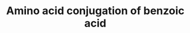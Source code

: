 ---
annotations:
- type: Pathway Ontology
  value: amino acid metabolic pathway
authors:
- MaintBot
- Mkutmon
description: ''
last-edited: 2019-09-17
organisms:
- Rattus norvegicus
redirect_from:
- /index.php/Pathway:WP1287
- /instance/WP1287
schema-jsonld:
- '@context': https://schema.org/
  '@id': https://wikipathways.github.io/pathways/WP1287.html
  '@type': Dataset
  creator:
    '@type': Organization
    name: WikiPathways
  description: ''
  keywords:
  - Benzoic acid
  - Glyat
  - hippuric acid
  - Acss2
  - GLYATL2
  - AMP
  - Benzoic acid AMP ester
  - Phosphate
  - Coenzyme A
  - glycine
  - GLYATL1
  - ATP
  - Acetyl CoA
  - Benzoyl-CoA
  license: CC0
  name: Amino acid conjugation of benzoic acid
seo: CreativeWork
title: Amino acid conjugation of benzoic acid
wpid: WP1287
---